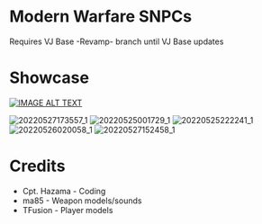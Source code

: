 # Modern Warfare SNPCs
Requires VJ Base -Revamp- branch until VJ Base updates

# Showcase
[![IMAGE ALT TEXT](http://img.youtube.com/vi/oLDRAIcd5q0/0.jpg)](https://youtu.be/oLDRAIcd5q0 "Modern Warfare SNPCs Random Testing (Beta)")

![20220527173557_1](https://user-images.githubusercontent.com/7193583/170793208-5243fd35-43bb-496e-be25-8b611a35e86d.jpg)
![20220525001729_1](https://user-images.githubusercontent.com/7193583/170793210-1382d795-9855-495d-ad20-b0d1e592bdd1.jpg)
![20220525222241_1](https://user-images.githubusercontent.com/7193583/170793213-698b4c0c-fe4e-4de1-884f-7e48c33549f8.jpg)
![20220526020058_1](https://user-images.githubusercontent.com/7193583/170793215-eb34b63e-4b55-40c9-95a5-ca5d2f33ff1b.jpg)
![20220527152458_1](https://user-images.githubusercontent.com/7193583/170793217-f2cd1778-6573-4af1-b3a2-d311df89fd80.jpg)


# Credits
- Cpt. Hazama - Coding
- ma85 - Weapon models/sounds
- TFusion - Player models
